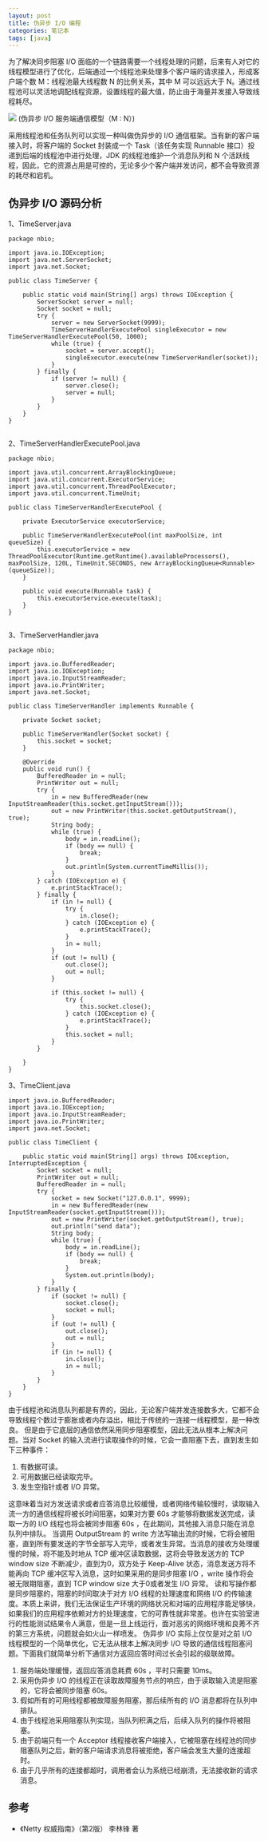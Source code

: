 ```yaml
---
layout: post
title: 伪异步 I/O 编程
categories: 笔记本
tags: [java]
---
```


为了解决同步阻塞 I/O 面临的一个链路需要一个线程处理的问题，后来有人对它的线程模型进行了优化，后端通过一个线程池来处理多个客户端的请求接入，形成客户端个数 M：线程池最大线程数 N 的比例关系，其中 M 可以远远大于 N。通过线程池可以灵活地调配线程资源，设置线程的最大值，防止由于海量并发接入导致线程耗尽。

![](/assets/images/post/java/nbio.png)
(伪异步 I/O 服务端通信模型（M : N）)

采用线程池和任务队列可以实现一种叫做伪异步的 I/O 通信框架。当有新的客户端接入时，将客户端的 Socket 封装成一个 Task（该任务实现 Runnable 接口）投递到后端的线程池中进行处理，JDK 的线程池维护一个消息队列和 N 个活跃线程，因此，它的资源占用是可控的，无论多少个客户端并发访问，都不会导致资源的耗尽和宕机。


## 伪异步 I/O 源码分析

1、TimeServer.java

```
package nbio;

import java.io.IOException;
import java.net.ServerSocket;
import java.net.Socket;

public class TimeServer {

    public static void main(String[] args) throws IOException {
        ServerSocket server = null;
        Socket socket = null;
        try {
            server = new ServerSocket(9999);
            TimeServerHandlerExecutePool singleExecutor = new TimeServerHandlerExecutePool(50, 1000);
            while (true) {
                socket = server.accept();
                singleExecutor.execute(new TimeServerHandler(socket));
            }
        } finally {
            if (server != null) {
                server.close();
                server = null;
            }
        }
    }
}


```

2、TimeServerHandlerExecutePool.java

```
package nbio;

import java.util.concurrent.ArrayBlockingQueue;
import java.util.concurrent.ExecutorService;
import java.util.concurrent.ThreadPoolExecutor;
import java.util.concurrent.TimeUnit;

public class TimeServerHandlerExecutePool {

    private ExecutorService executorService;

    public TimeServerHandlerExecutePool(int maxPoolSize, int queueSize) {
        this.executorService = new ThreadPoolExecutor(Runtime.getRuntime().availableProcessors(), maxPoolSize, 120L, TimeUnit.SECONDS, new ArrayBlockingQueue<Runnable>(queueSize));
    }

    public void execute(Runnable task) {
        this.executorService.execute(task);
    }
}


```

3、TimeServerHandler.java

```
package nbio;

import java.io.BufferedReader;
import java.io.IOException;
import java.io.InputStreamReader;
import java.io.PrintWriter;
import java.net.Socket;

public class TimeServerHandler implements Runnable {

    private Socket socket;

    public TimeServerHandler(Socket socket) {
        this.socket = socket;
    }

    @Override
    public void run() {
        BufferedReader in = null;
        PrintWriter out = null;
        try {
            in = new BufferedReader(new InputStreamReader(this.socket.getInputStream()));
            out = new PrintWriter(this.socket.getOutputStream(), true);
            String body;
            while (true) {
                body = in.readLine();
                if (body == null) {
                    break;
                }
                out.println(System.currentTimeMillis());
            }
        } catch (IOException e) {
            e.printStackTrace();
        } finally {
            if (in != null) {
                try {
                    in.close();
                } catch (IOException e) {
                    e.printStackTrace();
                }
                in = null;
            }
            if (out != null) {
                out.close();
                out = null;
            }

            if (this.socket != null) {
                try {
                    this.socket.close();
                } catch (IOException e) {
                    e.printStackTrace();
                }
                this.socket = null;
            }
        }

    }
}

```

3、TimeClient.java

```
import java.io.BufferedReader;
import java.io.IOException;
import java.io.InputStreamReader;
import java.io.PrintWriter;
import java.net.Socket;

public class TimeClient {

    public static void main(String[] args) throws IOException, InterruptedException {
        Socket socket = null;
        PrintWriter out = null;
        BufferedReader in = null;
        try {
            socket = new Socket("127.0.0.1", 9999);
            in = new BufferedReader(new InputStreamReader(socket.getInputStream()));
            out = new PrintWriter(socket.getOutputStream(), true);
            out.println("send data");
            String body;
            while (true) {
                body = in.readLine();
                if (body == null) {
                    break;
                }
                System.out.println(body);
            }
        } finally {
            if (socket != null) {
                socket.close();
                socket = null;
            }
            if (out != null) {
                out.close();
                out = null;
            }
            if (in != null) {
                in.close();
                in = null;
            }
        }
    }
}

```

由于线程池和消息队列都是有界的，因此，无论客户端并发连接数多大，它都不会导致线程个数过于膨胀或者内存溢出，相比于传统的一连接一线程模型，是一种改良。
但是由于它底层的通信依然采用同步阻塞模型，因此无法从根本上解决问题。当对 Socket 的输入流进行读取操作的时候，它会一直阻塞下去，直到发生如下三种事件：

1. 有数据可读。
2. 可用数据已经读取完毕。
3. 发生空指针或者 I/O 异常。

这意味着当对方发送请求或者应答消息比较缓慢，或者网络传输较慢时，读取输入流一方的通信线程将被长时间阻塞，如果对方要 60s 才能够将数据发送完成，读取一方的 I/O 线程也将会被同步阻塞 60s ，在此期间，其他接入消息只能在消息队列中排队。
当调用 OutputStream 的 write 方法写输出流的时候，它将会被阻塞，直到所有要发送的字节全部写入完毕，或者发生异常。当消息的接收方处理缓慢的时候，将不能及时地从 TCP 缓冲区读取数据，这将会导致发送方的 TCP window size 不断减少，直到为0，双方处于 Keep-Alive 状态，消息发送方将不能再向 TCP 缓冲区写入消息，这时如果采用的是同步阻塞 I/O ，write 操作将会被无限期阻塞，直到 TCP window size 大于0或者发生 I/O 异常。
读和写操作都是同步阻塞的，阻塞的时间取决于对方 I/O 线程的处理速度和网络 I/O 的传输速度。本质上来讲，我们无法保证生产环境的网络状况和对端的应用程序能足够快，如果我们的应用程序依赖对方的处理速度，它的可靠性就非常差。也许在实验室进行的性能测试结果令人满意，但是一旦上线运行，面对恶劣的网络环境和良莠不齐的第三方系统，问题就会如火山一样喷发。
伪异步 I/O 实际上仅仅是对之前 I/O 线程模型的一个简单优化，它无法从根本上解决同步 I/O 导致的通信线程阻塞问题。下面我们就简单分析下通信对方返回应答时间过长会引起的级联故障。

1. 服务端处理缓慢，返回应答消息耗费 60s ，平时只需要 10ms。
2. 采用伪异步 I/O 的线程正在读取故障服务节点的响应，由于读取输入流是阻塞的，它将会被同步阻塞 60s。
3. 假如所有的可用线程都被故障服务阻塞，那后续所有的 I/O 消息都将在队列中排队。
4. 由于线程池采用阻塞队列实现，当队列积满之后，后续入队列的操作将被阻塞。
5. 由于前端只有一个 Acceptor 线程接收客户端接入，它被阻塞在线程池的同步阻塞队列之后，新的客户端请求消息将被拒绝，客户端会发生大量的连接超时。
6. 由于几乎所有的连接都超时，调用者会认为系统已经崩溃，无法接收新的请求消息。


## 参考

* 《Netty 权威指南》（第2版） 李林锋 著

